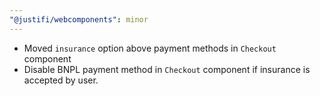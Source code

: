 ```yaml
---
"@justifi/webcomponents": minor
---
```


- Moved `insurance` option above payment methods in `Checkout` component
- Disable BNPL payment method in `Checkout` component if insurance is accepted by user. 
